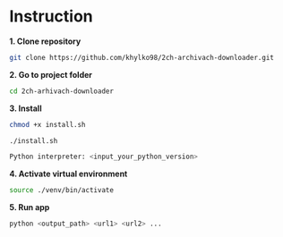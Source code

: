 # Instruction

**1. Clone repository**

```bash
git clone https://github.com/khylko98/2ch-archivach-downloader.git
```

**2. Go to project folder**

```bash
cd 2ch-arhivach-downloader
```

**3. Install**

```bash
chmod +x install.sh
```

```bash
./install.sh
```

```bash
Python interpreter: <input_your_python_version>
```

**4. Activate virtual environment**
```bash
source ./venv/bin/activate
```

**5. Run app**

```bash
python <output_path> <url1> <url2> ...
```
